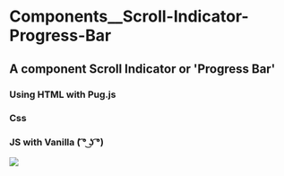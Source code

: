 # Components__Scroll-Indicator-Progress-Bar

## A component Scroll Indicator or 'Progress Bar'

### Using HTML with Pug.js
### Css
### JS  with Vanilla  ( ͡° ͜ʖ ͡°) 

![](https://imgur.com/a/JKVNMPm)
